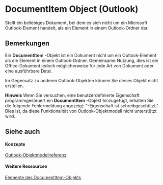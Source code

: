 
# DocumentItem Object (Outlook)

Stellt ein beliebiges Dokument, bei dem es sich nicht um ein Microsoft Outlook-Element handelt, als ein Element in einem Outlook-Ordner dar.


## Bemerkungen

Ein  **DocumentItem** -Objekt ist ein Dokument nicht um ein Outlook-Element als ein Element in einem Outlook-Ordner. Gemeinsame Nutzung, dies ist ein Office-Dokument jedoch möglicherweise für jede Art von Dokument oder eine ausführbare Datei.

Im Gegensatz zu anderen Outlook-Objekten können Sie dieses Objekt nicht erstellen.


 **Hinweis**  Wenn Sie versuchen, eine benutzerdefinierte Eigenschaft programmgesteuert ein  **DocumentItem** -Objekt hinzugefügt, erhalten Sie die folgende Fehlermeldung angezeigt: "-Eigenschaft ist schreibgeschützt." Dies ist, da diese Funktionalität von Outlook-Objektmodell nicht unterstützt wird.


## Siehe auch


#### Konzepte


[Outlook-Objektmodellreferenz](73221b13-d8d8-99b8-3394-b95dbbfd5ddc.md)
#### Weitere Ressourcen


[Elemente des DocumentItem-Objekts](http://msdn.microsoft.com/library/2c6d563b-39cb-9cb3-3bfe-93fe595325cf%28Office.15%29.aspx)